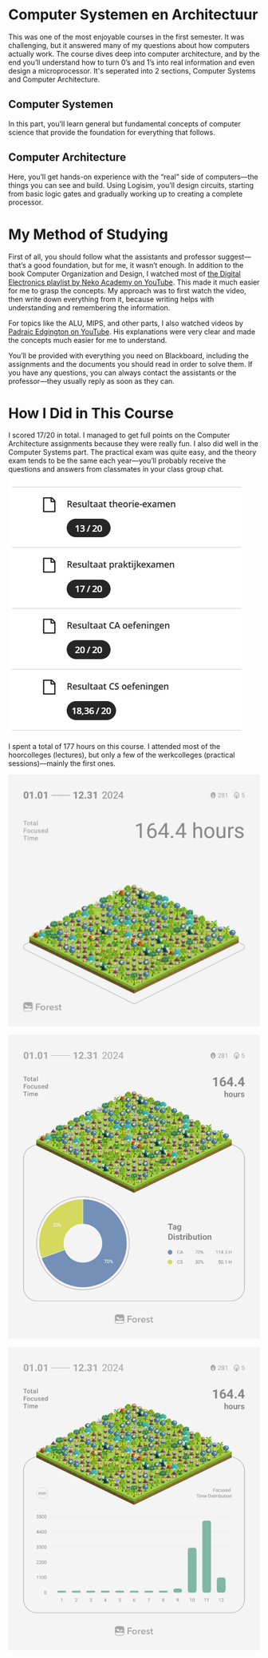 # Computer Systemen en Architectuur
This was one of the most enjoyable courses in the first semester. It was challenging, but it answered many of my questions about how computers actually work. The course dives deep into computer architecture, and by the end you’ll understand how to turn 0’s and 1’s into real information and even design a microprocessor.
It's seperated into 2 sections, Computer Systems and Computer Architecture. 

## Computer Systemen
In this part, you’ll learn general but fundamental concepts of computer science that provide the foundation for everything that follows.

## Computer Architecture
Here, you’ll get hands-on experience with the “real” side of computers—the things you can see and build. Using Logisim, you’ll design circuits, starting from basic logic gates and gradually working up to creating a complete processor.

# My Method of Studying
First of all, you should follow what the assistants and professor suggest—that’s a good foundation, but for me, it wasn’t enough. In addition to the book Computer Organization and Design, I watched most of [the Digital Electronics playlist by Neko Academy on YouTube](https://www.youtube.com/playlist?list=PLBlnK6fEyqRjMH3mWf6kwqiTbT798eAOm). This made it much easier for me to grasp the concepts. My approach was to first watch the video, then write down everything from it, because writing helps with understanding and remembering the information.

For topics like the ALU, MIPS, and other parts, I also watched videos by [Padraic Edgington on YouTube](https://www.youtube.com/@padraicedgington901/playlists). His explanations were very clear and made the concepts much easier for me to understand.

You’ll be provided with everything you need on Blackboard, including the assignments and the documents you should read in order to solve them.
If you have any questions, you can always contact the assistants or the professor—they usually reply as soon as they can.

# How I Did in This Course
I scored 17/20 in total. I managed to get full points on the Computer Architecture assignments because they were really fun. I also did well in the Computer Systems part. The practical exam was quite easy, and the theory exam tends to be the same each year—you’ll probably receive the questions and answers from classmates in your class group chat.

![Relative](/Semester%201/Computer%20systemen%20en%20-architectuur/github-pics/4.png)

I spent a total of 177 hours on this course. I attended most of the hoorcolleges (lectures), but only a few of the werkcolleges (practical sessions)—mainly the first ones.

![Relative](/Semester%201/Computer%20systemen%20en%20-architectuur/github-pics/1.jpg)

![Relative](/Semester%201/Computer%20systemen%20en%20-architectuur/github-pics/2.jpg)

![Relative](/Semester%201/Computer%20systemen%20en%20-architectuur/github-pics/3.jpg)

